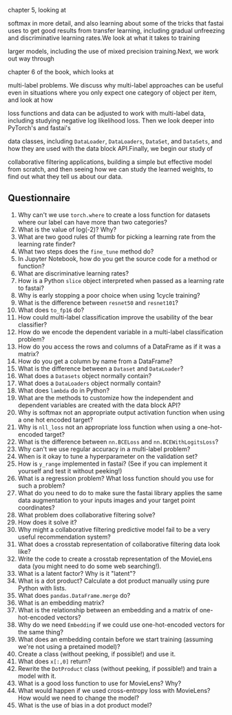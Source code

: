 

chapter 5, looking at 


softmax in more detail, and also learning about some of the
  tricks that fastai uses to get good results from 
  transfer learning, including 
  gradual unfreezing and
  discriminative learning rates.We look at what it takes to training 

larger models, including the use of
  mixed precision training.Next, we work out way through


chapter 6 of the book, which looks at

multi-label problems. We discuss why multi-label approaches can be useful even in situations where you only expect one category of object per item, and look at how

loss functions and data can be adjusted to work with multi-label data, including studying
negative log likelihood loss. Then we look deeper into PyTorch's and fastai's 

data classes, including `DataLoader`, `DataLoaders`, `DataSet`, and `DataSets`, and how they are used with the data block API.Finally, we begin our study of 

collaborative filtering applications, building a simple but effective model from scratch, and then seeing how we can study the learned weights, to find out what they tell us about our data.

## Questionnaire

1. Why can't we use `torch.where` to create a loss function for datasets where our label can have more than two categories?
1. What is the value of log(-2)? Why?
1. What are two good rules of thumb for picking a learning rate from the learning rate finder?
1. What two steps does the `fine_tune` method do?
1. In Jupyter Notebook, how do you get the source code for a method or function?
1. What are discriminative learning rates?
1. How is a Python `slice` object interpreted when passed as a learning rate to fastai?
1. Why is early stopping a poor choice when using 1cycle training?
1. What is the difference between `resnet50` and `resnet101`?
1. What does `to_fp16` do?
1. How could multi-label classification improve the usability of the bear classifier?
1. How do we encode the dependent variable in a multi-label classification problem?
1. How do you access the rows and columns of a DataFrame as if it was a matrix?
1. How do you get a column by name from a DataFrame?
1. What is the difference between a `Dataset` and `DataLoader`?
1. What does a `Datasets` object normally contain?
1. What does a `DataLoaders` object normally contain?
1. What does `lambda` do in Python?
1. What are the methods to customize how the independent and dependent variables are created with the data block API?
1. Why is softmax not an appropriate output activation function when using a one hot encoded target?
1. Why is `nll_loss` not an appropriate loss function when using a one-hot-encoded target?
1. What is the difference between `nn.BCELoss` and `nn.BCEWithLogitsLoss`?
1. Why can't we use regular accuracy in a multi-label problem?
1. When is it okay to tune a hyperparameter on the validation set?
1. How is `y_range` implemented in fastai? (See if you can implement it yourself and test it without peeking!)
1. What is a regression problem? What loss function should you use for such a problem?
1. What do you need to do to make sure the fastai library applies the same data augmentation to your inputs images and your target point coordinates?
1. What problem does collaborative filtering solve?
1. How does it solve it?
1. Why might a collaborative filtering predictive model fail to be a very useful recommendation system?
1. What does a crosstab representation of collaborative filtering data look like?
1. Write the code to create a crosstab representation of the MovieLens data (you might need to do some web searching!).
1. What is a latent factor? Why is it "latent"?
1. What is a dot product? Calculate a dot product manually using pure Python with lists.
1. What does `pandas.DataFrame.merge` do?
1. What is an embedding matrix?
1. What is the relationship between an embedding and a matrix of one-hot-encoded vectors?
1. Why do we need `Embedding` if we could use one-hot-encoded vectors for the same thing?
1. What does an embedding contain before we start training (assuming we're not using a pretained model)?
1. Create a class (without peeking, if possible!) and use it.
1. What does `x[:,0]` return?
1. Rewrite the `DotProduct` class (without peeking, if possible!) and train a model with it.
1. What is a good loss function to use for MovieLens? Why? 
1. What would happen if we used cross-entropy loss with MovieLens? How would we need to change the model?
1. What is the use of bias in a dot product model?

